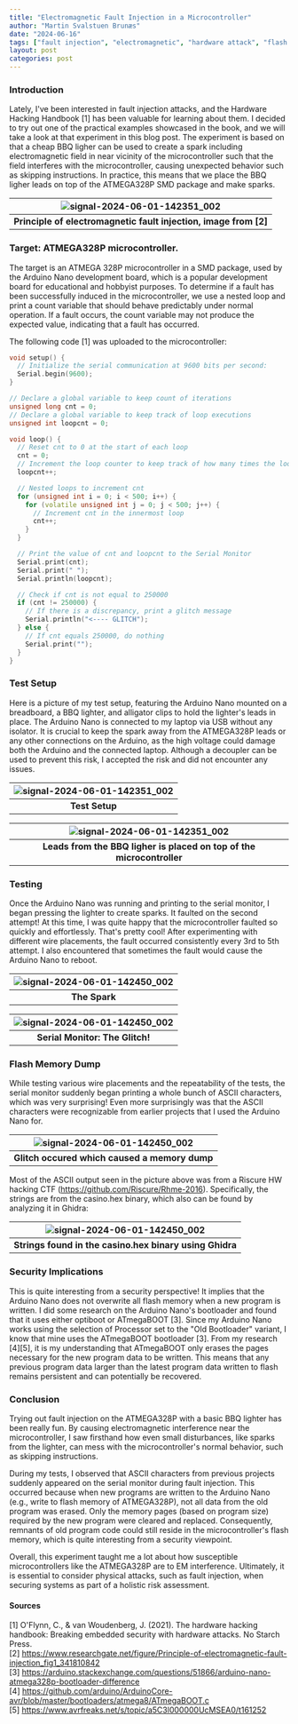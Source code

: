 ```yaml
---
title: "Electromagnetic Fault Injection in a Microcontroller"
author: "Martin Svalstuen Brunæs"
date: "2024-06-16"
tags: ["fault injection", "electromagnetic", "hardware attack", "flash memory dump", "microcontroller"]
layout: post
categories: post
---
```


### Introduction
Lately, I've been interested in fault injection attacks, and the Hardware Hacking Handbook [1] has been valuable for learning about them. I decided to try out one of the practical examples showcased in the book, and we will take a look at that experiment in this blog post. The experiment is based on that a cheap BBQ ligher can be used to create a spark including electromagnetic field in near vicinity of the microcontroller such that the field interferes with the microcontroller, causing unexpected behavior such as skipping instructions. In practice, this means that we place the BBQ ligher leads on top of the ATMEGA328P SMD package and make sparks. 


| ![signal-2024-06-01-142351_002](https://github.com/memsecno/memsec.no/assets/13424965/76730552-e2c5-43be-938b-621eac712c87) |
|:--:|
| <b>Principle of electromagnetic fault injection, image from [2]</b>|


### Target: ATMEGA328P microcontroller.
The target is an ATMEGA 328P microcontroller in a SMD package, used by the Arduino Nano development board, which is a popular development board for educational and hobbyist purposes. To determine if a fault has been successfully induced in the microcontroller, we use a nested loop and print a count variable that should behave predictably under normal operation. If a fault occurs, the count variable may not produce the expected value, indicating that a fault has occurred.

The following code [1] was uploaded to the microcontroller:
``` cpp
void setup() {
  // Initialize the serial communication at 9600 bits per second:
  Serial.begin(9600);
}

// Declare a global variable to keep count of iterations
unsigned long cnt = 0;
// Declare a global variable to keep track of loop executions
unsigned int loopcnt = 0;

void loop() {
  // Reset cnt to 0 at the start of each loop
  cnt = 0;
  // Increment the loop counter to keep track of how many times the loop has run
  loopcnt++;

  // Nested loops to increment cnt
  for (unsigned int i = 0; i < 500; i++) {
    for (volatile unsigned int j = 0; j < 500; j++) {
      // Increment cnt in the innermost loop
      cnt++;
    }
  }

  // Print the value of cnt and loopcnt to the Serial Monitor
  Serial.print(cnt);
  Serial.print(" ");
  Serial.println(loopcnt);

  // Check if cnt is not equal to 250000
  if (cnt != 250000) {
    // If there is a discrepancy, print a glitch message
    Serial.println("<---- GLITCH");
  } else {
    // If cnt equals 250000, do nothing
    Serial.print("");
  }
}
```

### Test Setup

Here is a picture of my test setup, featuring the Arduino Nano mounted on a breadboard, a BBQ lighter, and alligator clips to hold the lighter's leads in place. The Arduino Nano is connected to my laptop via USB without any isolator. It is crucial to keep the spark away from the ATMEGA328P leads or any other connections on the Arduino, as the high voltage could damage both the Arduino and the connected laptop. Although a decoupler can be used to prevent this risk, I accepted the risk and did not encounter any issues.

| ![signal-2024-06-01-142351_002](https://github.com/memsecno/memsec.no/assets/13424965/df73b92d-573a-4533-ad50-2f4d92800029) |
|:--:|
| <b>Test Setup</b>|

| ![signal-2024-06-01-142351_002](https://github.com/memsecno/memsec.no/assets/13424965/72e00ab7-f9f4-49a2-a0ba-d68f68e15483) |
|:--:|
| <b>Leads from the BBQ ligher is placed on top of the microcontroller</b>|


### Testing
Once the Arduino Nano was running and printing to the serial monitor, I began pressing the lighter to create sparks. It faulted on the second attempt! At this time, I was quite happy that the microcontroller faulted so quickly and effortlessly. That's pretty cool! After experimenting with different wire placements, the fault occurred consistently every 3rd to 5th attempt. I also encountered that sometimes the fault would cause the Arduino Nano to reboot.  

| ![signal-2024-06-01-142450_002](https://github.com/memsecno/memsec.no/assets/13424965/b2a550a2-7159-4c7e-877e-141582b4371b) |
|:--:|
| <b>The Spark</b>|

| ![signal-2024-06-01-142450_002](https://github.com/memsecno/memsec.no/assets/13424965/9f91e3ac-9979-42d8-bf25-a7fab55edefa) |
|:--:|
| <b>Serial Monitor: The Glitch!</b>|


### Flash Memory Dump
While testing various wire placements and the repeatability of the tests, the serial monitor suddenly began printing a whole bunch of ASCII characters, which was very surprising! Even more surprisingly was that the ASCII characters were recognizable from earlier projects that I used the Arduino Nano for.

| ![signal-2024-06-01-142450_002](https://github.com/memsecno/memsec.no/assets/13424965/0d6c9b64-f1b2-4111-b4fa-f3bc2a5c2c62) |
|:--:|
| <b>Glitch occured which caused a memory dump</b>|

Most of the ASCII output seen in the picture above was from a Riscure HW hacking CTF (https://github.com/Riscure/Rhme-2016). Specifically, the strings are from the casino.hex binary, which also can be found by analyzing it in Ghidra:

| ![signal-2024-06-01-142450_002](https://github.com/memsecno/memsec.no/assets/13424965/1141bed4-eaed-47a9-9c40-4186d0546545) |
|:--:|
| <b>Strings found in the casino.hex binary using Ghidra</b>|

### Security Implications
This is quite interesting from a security perspective! It implies that the Arduino Nano does not overwrite all flash memory when a new program is written. I did some research on the Arduino Nano's bootloader and found that it uses either optiboot or ATmegaBOOT [3]. Since my Arduino Nano works using the selection of Processor set to the "Old Bootloader" variant, I know that mine uses the ATmegaBOOT bootloader [3]. From my research [4][5], it is my understanding that ATmegaBOOT only erases the pages necessary for the new program data to be written. This means that any previous program data larger than the latest program data written to flash remains persistent and can potentially be recovered.

### Conclusion
Trying out fault injection on the ATMEGA328P with a basic BBQ lighter has been really fun. By causing electromagnetic interference near the microcontroller, I saw firsthand how even small disturbances, like sparks from the lighter, can mess with the microcontroller's normal behavior, such as skipping instructions. 

During my tests, I observed that ASCII characters from previous projects suddenly appeared on the serial monitor during fault injection. This occurred because when new programs are written to the Arduino Nano (e.g., write to flash memory of ATMEGA328P), not all data from the old program was erased. Only the memory pages (based on program size) required by the new program were cleared and replaced. Consequently, remnants of old program code could still reside in the microcontroller's flash memory, which is quite interesting from a security viewpoint.

Overall, this experiment taught me a lot about how susceptible microcontrollers like the ATMEGA328P are to EM interference. Ultimately, it is essential to consider physical attacks, such as fault injection, when securing systems as part of a holistic risk assessment.

#### Sources
[1] O'Flynn, C., & van Woudenberg, J. (2021). The hardware hacking handbook: Breaking embedded security with hardware attacks. No Starch Press. \
[2] https://www.researchgate.net/figure/Principle-of-electromagnetic-fault-injection_fig1_341810842 \
[3] https://arduino.stackexchange.com/questions/51866/arduino-nano-atmega328p-bootloader-difference \
[4] https://github.com/arduino/ArduinoCore-avr/blob/master/bootloaders/atmega8/ATmegaBOOT.c \
[5] https://www.avrfreaks.net/s/topic/a5C3l000000UcMSEA0/t161252

